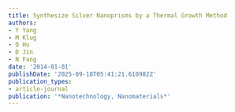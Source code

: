 ```yaml
---
title: Synthesize Silver Nanoprisms by a Thermal Growth Method
authors:
- Y Yang
- M Klug
- Q Hu
- D Jin
- N Fang
date: '2014-01-01'
publishDate: '2025-09-18T05:41:21.610982Z'
publication_types:
- article-journal
publication: '*Nanotechnology, Nanomaterials*'
---
```

